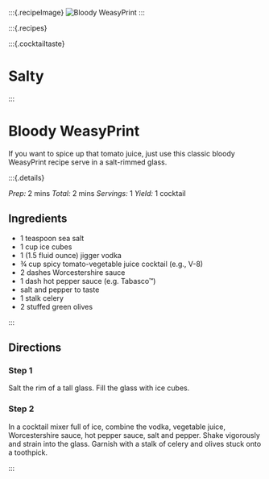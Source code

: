 :::{.recipeImage}
![Bloody WeasyPrint](https://images.unsplash.com/photo-1575023782549-62ca0d244b39?ixlib=rb-1.2.1&auto=format&fit=crop&w=1868&q=80)
:::

:::{.recipes}

:::{.cocktailtaste}

# Salty

:::

# Bloody WeasyPrint

If you want to spice up that tomato juice, just use this classic bloody WeasyPrint recipe serve in a salt-rimmed glass.

:::{.details}

*Prep:* 2 mins *Total:* 2 mins *Servings:* 1 *Yield:* 1 cocktail

## Ingredients

- 1 teaspoon sea salt
- 1 cup ice cubes
- 1 (1.5 fluid ounce) jigger vodka
- ¾ cup spicy tomato-vegetable juice cocktail (e.g., V-8)
- 2 dashes Worcestershire sauce
- 1 dash hot pepper sauce (e.g. Tabasco™)
- salt and pepper to taste
- 1 stalk celery
- 2 stuffed green olives

:::

## Directions

### Step 1
Salt the rim of a tall glass. Fill the glass with ice cubes.

### Step 2
In a cocktail mixer full of ice, combine the vodka, vegetable juice, Worcestershire sauce, hot pepper sauce, salt and pepper. Shake vigorously and strain into the glass. Garnish with a stalk of celery and olives stuck onto a toothpick.


:::
